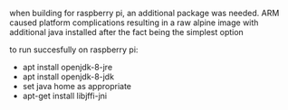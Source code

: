 when building for raspberry pi, an additional package was needed. ARM caused platform complications resulting in a raw alpine image with additional java installed after the fact being the simplest option

to run succesfully on raspberry pi:
 - apt install openjdk-8-jre
 - apt install openjdk-8-jdk
 - set java home as appropriate
 - apt-get install libjffi-jni